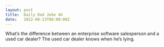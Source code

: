 ```yaml
---
layout: post
title:  Daily Dad Joke 4U
date:   2022-08-23T00:00:00Z
---
```

What’s the difference between an enterprise software salesperson and a used car dealer? The used car dealer knows when he’s lying.
